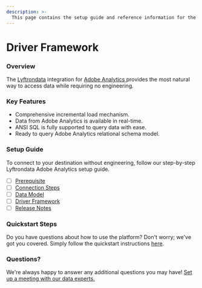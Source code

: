 ```yaml
---
description: >-
  This page contains the setup guide and reference information for the Adobe Analytics source connector.
---
```


# Driver Framework

### Overview

The [Lyftrondata](https://www.lyftrondata.com/) integration for [Adobe Analytics](https://www.lyftrondata.com/integration/adobe-analytics/)[ ](https://www.lyftrondata.com/integration/adobe-analytics/)provides the most natural way to access data while requiring no engineering.

### Key Features

* Comprehensive incremental load mechanism.
* Data from Adobe Analytics is available in real-time.&#x20;
* ANSI SQL is fully supported to query data with ease.
* Ready to query Adobe Analytics relational schema model.

### Setup Guide

To connect to your destination without engineering, follow our step-by-step Lyftrondata Adobe Analytics setup guide.

* [ ] [Prerequisite](../../marketing-analytics/adobe-analytics/prerequisite.md)
* [ ] [Connection Steps](../../marketing-analytics/adobe-analytics/connection-steps.md)
* [ ] [Data Model](../../marketing-analytics/adobe-analytics/data-model/)
* [ ] [Driver Framework](../../marketing-analytics/adobe-analytics/driver-framework/)
* [ ] [Release Notes](../../marketing-analytics/adobe-analytics/release-notes.md)

### Quickstart Steps

Do you have questions about how to use the platform? Don't worry; we've got you covered. Simply follow the quickstart instructions [here](../../../quickstart-steps.md).

### Questions? <a href="#questions" id="questions"></a>

We're always happy to answer any additional questions you may have! [Set up a meeting with our data experts.](https://www.lyftrondata.com/book-a-meeting/)


